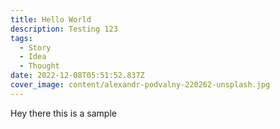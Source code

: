```yaml
---
title: Hello World
description: Testing 123
tags:
  - Story
  - Idea
  - Thought
date: 2022-12-08T05:51:52.837Z
cover_image: content/alexandr-podvalny-220262-unsplash.jpg
---
```

H﻿ey there this is a sample